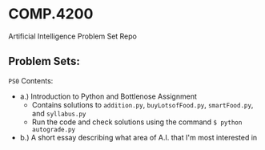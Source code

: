 # COMP.4200
Artificial Intelligence Problem Set Repo

Problem Sets:
--------

`PS0` Contents:
* a.) Introduction to Python and Bottlenose Assignment
  - Contains solutions to `addition.py`, `buyLotsofFood.py`, `smartFood.py`, and `syllabus.py`
  - Run the code and check solutions using the command `$ python autograde.py`
* b.) A short essay describing what area of A.I. that I'm most interested in
